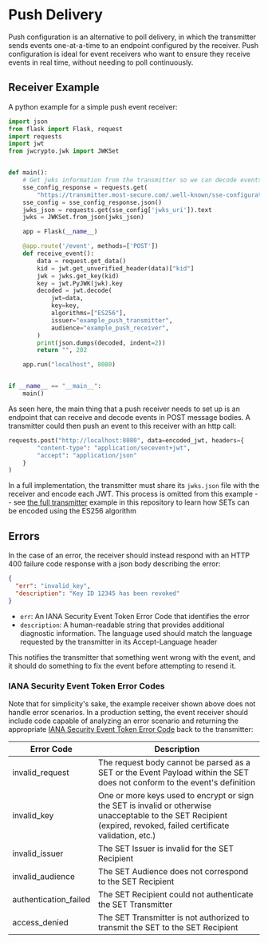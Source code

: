 # Push Delivery
Push configuration is an alternative to poll delivery, in which the transmitter
sends events one-at-a-time to an endpoint configured by the receiver. Push
configuration is ideal for event receivers who want to ensure they
receive events in real time, without needing to poll continuously.


## Receiver Example
A python example for a simple push event receiver:

```py
import json
from flask import Flask, request
import requests
import jwt
from jwcrypto.jwk import JWKSet


def main():
    # Get jwks information from the transmitter so we can decode events
    sse_config_response = requests.get(
        "https://transmitter.most-secure.com/.well-known/sse-configuration")
    sse_config = sse_config_response.json()
    jwks_json = requests.get(sse_config['jwks_uri']).text
    jwks = JWKSet.from_json(jwks_json)

    app = Flask(__name__)

    @app.route('/event', methods=['POST'])
    def receive_event():
        data = request.get_data()
        kid = jwt.get_unverified_header(data)["kid"]
        jwk = jwks.get_key(kid)
        key = jwt.PyJWK(jwk).key
        decoded = jwt.decode(
            jwt=data,
            key=key,
            algorithms=["ES256"],
            issuer="example_push_transmitter",
            audience="example_push_receiver",
        )
        print(json.dumps(decoded, indent=2))
        return "", 202

    app.run("localhost", 8080)


if __name__ == "__main__":
    main()
```

As seen here, the main thing that a push receiver needs to set up is an endpoint
that can receive and decode events in POST message bodies.
A transmitter could then push an event to this receiver with an http call:

```py
requests.post("http://localhost:8080", data=encoded_jwt, headers={
        "content-type": "application/secevent+jwt",
        "accept": "application/json"
    }
)
```

In a full implementation, the transmitter must share its `jwks.json` file with the receiver
and encode each JWT. This process is omitted from this example -- see
[the full transmitter](https://github.com/duo-labs/py-openid-sse/tree/main/examples/transmitter)
example in this repository to learn how SETs can be encoded using the ES256 algorithm


## Errors
In the case of an error, the receiver should instead respond with an HTTP 400 failure code response with a json body describing the error:

```json
{
  "err": "invalid_key",
  "description": "Key ID 12345 has been revoked"
}
```

- `err`: An IANA Security Event Token Error Code that identifies the error
- `description`: A human-readable string that provides additional diagnostic information.
The language used should match the language requested by the transmitter in its Accept-Language header

This notifies the transmitter that something went wrong with the event,
and it should do something to fix the event before attempting to resend it.

### IANA Security Event Token Error Codes

Note that for simplicity's sake, the example receiver shown above does not handle error scenarios.
In a production setting, the event receiver should include code capable of analyzing an error scenario
and returning the appropriate
[IANA Security Event Token Error Code](https://www.iana.org/assignments/secevent/secevent.xhtml)
back to the transmitter:

| Error Code | Description |
| ---------- | ----------- |
| invalid_request |  The request body cannot be parsed as a SET or the Event Payload within the SET does not conform to the event's definition |
| invalid_key | One or more keys used to encrypt or sign the SET is invalid or otherwise unacceptable to the SET Recipient (expired, revoked, failed certificate validation, etc.) |
| invalid_issuer | The SET Issuer is invalid for the SET Recipient |
| invalid_audience | The SET Audience does not correspond to the SET Recipient |
| authentication_failed | The SET Recipient could not authenticate the SET Transmitter |
| access_denied | The SET Transmitter is not authorized to transmit the SET to the SET Recipient |
